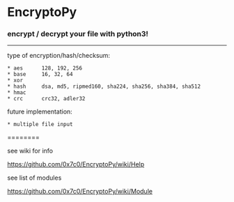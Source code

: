 # EncryptoPy


### encrypt / decrypt your file with python3!

***

type of encryption/hash/checksum:

	* aes      128, 192, 256
	* base     16, 32, 64
	* xor
	* hash	   dsa, md5, ripmed160, sha224, sha256, sha384, sha512
	* hmac
	* crc      crc32, adler32

future implementation:

	* multiple file input

========

see wiki for info

https://github.com/0x7c0/EncryptoPy/wiki/Help

see list of modules

https://github.com/0x7c0/EncryptoPy/wiki/Module
